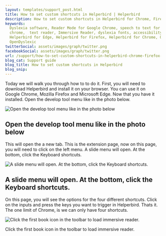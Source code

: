 ```yaml
---
layout: templates/support_post.html
title: How to set custom shortcuts in Helperbird | Helperbird
description: How to set custom shortcuts in Helperbird for Chrome, Firefox or Edge extension.
keywords:
  Dyslexia software, Reader Mode for Google Chrome, speech to text for chrome, Text to speech for
  chrome,  text reader, Immersive Reader, dyslexia fonts, accessibility software, dyslexia software,
  Helperbird for Edge, Helperbird for Firefox, Helperbird for Chrome, Opendyslexic for Chrome,
  OpenDyslexic
twitterSocial: assets/images/graph/twitter.png
facebookSocial: assets/images/graph/twitter.png
url: /support/how-to-set-custom-shortcuts-in-helperbird-chrome-firefox-edge/
blog_cat: Support guide
blog_title: How to set custom shortcuts in Helperbird
blog_snip:
---
```


Today we will walk you through how to to do it. First, you will need to download Helperbird and
install it on your browser. You can use it on Google Chrome, Mozilla Firefox and Microsoft Edge. Now
that you have it installed. Open the develop tool menu like in the photo below.

![Open the develop tool menu like in the photo below](/assets/images/guide/shortcuts/open-menu-go-to-more-tools.png)

## Open the develop tool menu like in the photo below

This will open the a new tab. This is the extension page, now on this page, you will need to click
on the left menu. A slide menu will open. At the bottom, click the Keyboard shortcuts.

![A slide menu will open. At the bottom, click the Keyboard shortcuts.](/assets/images/guide/shortcuts/right-click-the-side-menu.png)

## A slide menu will open. At the bottom, click the Keyboard shortcuts.

On this page, you will see the options for the four different shortcuts. Click on the inputs and
press the keys you want to trigger in Helperbird. Thats it. The one limit of Chrome, is we can only
have four shortcuts.

![Click the first book icon in the toolbar to load immersive reader.](/assets/images/guide/shortcuts/input-the-keys-you-want-to-use)

Click the first book icon in the toolbar to load immersive reader.

